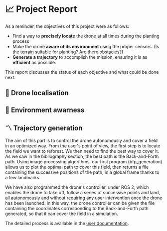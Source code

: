 # 📈 Project Report

As a reminder, the objectives of this project were as follows:
- Find a way to **precisely locate** the drone at all times during the planting process
- Make the drone **aware of its environment** using the proper sensors. (Is the terrain suitable for planting? Are there obstacles?)
- **Generate a trajectory** to accomplish the mission, ensuring it is as **efficient** as possible.

This report discusses the status of each objective and what could be done next.

## 📡 Drone localisation



## 🎥 Environment awarness



## 〽️ Trajectory generation

The aim of this part is to control the drone autonomously and cover a field in an optimized way. From the user's point of view, the first step is to locate the field we want to reforest. We then need to find the best way to cover it. As we saw in the bibliography section, the best path is the Back-and-Forth path. Using image processing algorithms, our first program (bfp_generation) allows us to plot the optimal path to cover this field, then returns a file containing the successive positions of the path, in a global frame thanks to a few landmarks. 

We have also programmed the drone's controller, under ROS 2, which enables the drone to take off, follow a series of successive points and land, all autonomously and without requiring any user intervention once the drone has been launched. In this way, the drone controller can be given the file containing the coordinates corresponding to the Back-and-Forth path generated, so that it can cover the field in a simulation.

The detailed process is available in the [user documentation](https://github.com/LGLucasG/AutonomousReforestationDrone/blob/main/docs/user/README.md).
